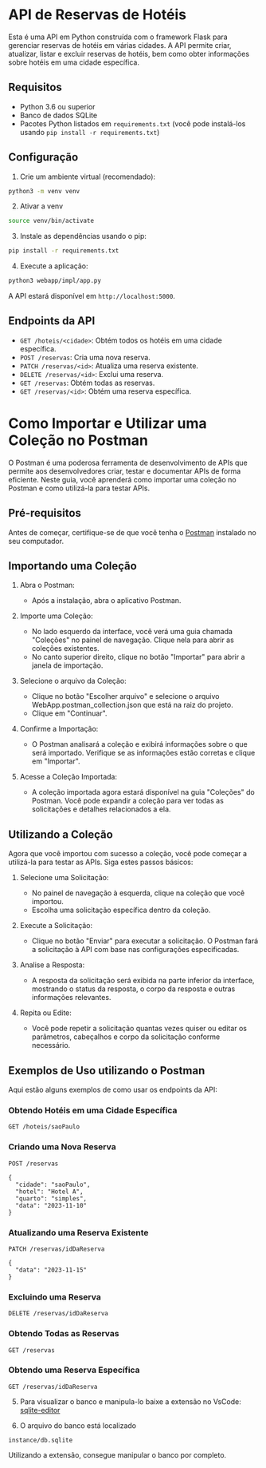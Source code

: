 # API de Reservas de Hotéis

Esta é uma API em Python construída com o framework Flask para gerenciar reservas de hotéis em várias cidades. A API permite criar, atualizar, listar e excluir reservas de hotéis, bem como obter informações sobre hotéis em uma cidade específica.

## Requisitos

- Python 3.6 ou superior
- Banco de dados SQLite
- Pacotes Python listados em `requirements.txt` (você pode instalá-los usando `pip install -r requirements.txt`)

## Configuração

1. Crie um ambiente virtual (recomendado):

```bash
python3 -m venv venv
```

2. Ativar a venv

```bash
source venv/bin/activate
```

3. Instale as dependências usando o pip:

```bash
pip install -r requirements.txt
```

4. Execute a aplicação:

```bash
python3 webapp/impl/app.py
```

A API estará disponível em `http://localhost:5000`.

## Endpoints da API

- `GET /hoteis/<cidade>`: Obtém todos os hotéis em uma cidade específica.
- `POST /reservas`: Cria uma nova reserva.
- `PATCH /reservas/<id>`: Atualiza uma reserva existente.
- `DELETE /reservas/<id>`: Exclui uma reserva.
- `GET /reservas`: Obtém todas as reservas.
- `GET /reservas/<id>`: Obtém uma reserva específica.

# Como Importar e Utilizar uma Coleção no Postman

O Postman é uma poderosa ferramenta de desenvolvimento de APIs que permite aos desenvolvedores criar, testar e documentar APIs de forma eficiente. Neste guia, você aprenderá como importar uma coleção no Postman e como utilizá-la para testar APIs.

## Pré-requisitos

Antes de começar, certifique-se de que você tenha o [Postman](https://www.postman.com/downloads/) instalado no seu computador.

## Importando uma Coleção

1. Abra o Postman:
   - Após a instalação, abra o aplicativo Postman.

2. Importe uma Coleção:
   - No lado esquerdo da interface, você verá uma guia chamada "Coleções" no painel de navegação. Clique nela para abrir as coleções existentes.
   - No canto superior direito, clique no botão "Importar" para abrir a janela de importação.

3. Selecione o arquivo da Coleção:
   - Clique no botão "Escolher arquivo" e selecione o arquivo WebApp.postman_collection.json que está na raiz do projeto.
   - Clique em "Continuar".

4. Confirme a Importação:
   - O Postman analisará a coleção e exibirá informações sobre o que será importado. Verifique se as informações estão corretas e clique em "Importar".

5. Acesse a Coleção Importada:
   - A coleção importada agora estará disponível na guia "Coleções" do Postman. Você pode expandir a coleção para ver todas as solicitações e detalhes relacionados a ela.

## Utilizando a Coleção

Agora que você importou com sucesso a coleção, você pode começar a utilizá-la para testar as APIs. Siga estes passos básicos:

1. Selecione uma Solicitação:
   - No painel de navegação à esquerda, clique na coleção que você importou.
   - Escolha uma solicitação específica dentro da coleção.

2. Execute a Solicitação:
   - Clique no botão "Enviar" para executar a solicitação. O Postman fará a solicitação à API com base nas configurações especificadas.

3. Analise a Resposta:
   - A resposta da solicitação será exibida na parte inferior da interface, mostrando o status da resposta, o corpo da resposta e outras informações relevantes.

4. Repita ou Edite:
   - Você pode repetir a solicitação quantas vezes quiser ou editar os parâmetros, cabeçalhos e corpo da solicitação conforme necessário.

## Exemplos de Uso utilizando o Postman

Aqui estão alguns exemplos de como usar os endpoints da API:

### Obtendo Hotéis em uma Cidade Específica

```
GET /hoteis/saoPaulo
```

### Criando uma Nova Reserva

```
POST /reservas

{
  "cidade": "saoPaulo",
  "hotel": "Hotel A",
  "quarto": "simples",
  "data": "2023-11-10"
}
```

### Atualizando uma Reserva Existente

```
PATCH /reservas/idDaReserva

{
  "data": "2023-11-15"
}
```

### Excluindo uma Reserva

```
DELETE /reservas/idDaReserva
```

### Obtendo Todas as Reservas

```
GET /reservas
```

### Obtendo uma Reserva Específica

```
GET /reservas/idDaReserva
```

5. Para visualizar o banco e manipula-lo
   baixe a extensão no VsCode:
[sqlite-editor](https://marketplace.visualstudio.com/items?itemName=yy0931.vscode-sqlite3-edito)

6. O arquivo do banco está localizado

```
instance/db.sqlite
```

Utilizando a extensão, consegue manipular o banco por completo.
